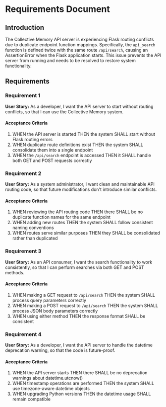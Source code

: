 # Requirements Document

## Introduction

The Collective Memory API server is experiencing Flask routing conflicts due to duplicate endpoint function mappings. Specifically, the `api_search` function is defined twice with the same route `/api/search`, causing an AssertionError when the Flask application starts. This issue prevents the API server from running and needs to be resolved to restore system functionality.

## Requirements

### Requirement 1

**User Story:** As a developer, I want the API server to start without routing conflicts, so that I can use the Collective Memory system.

#### Acceptance Criteria

1. WHEN the API server is started THEN the system SHALL start without Flask routing errors
2. WHEN duplicate route definitions exist THEN the system SHALL consolidate them into a single endpoint
3. WHEN the `/api/search` endpoint is accessed THEN it SHALL handle both GET and POST requests correctly

### Requirement 2

**User Story:** As a system administrator, I want clean and maintainable API routing code, so that future modifications don't introduce similar conflicts.

#### Acceptance Criteria

1. WHEN reviewing the API routing code THEN there SHALL be no duplicate function names for the same endpoint
2. WHEN adding new routes THEN the system SHALL follow consistent naming conventions
3. WHEN routes serve similar purposes THEN they SHALL be consolidated rather than duplicated

### Requirement 3

**User Story:** As an API consumer, I want the search functionality to work consistently, so that I can perform searches via both GET and POST methods.

#### Acceptance Criteria

1. WHEN making a GET request to `/api/search` THEN the system SHALL process query parameters correctly
2. WHEN making a POST request to `/api/search` THEN the system SHALL process JSON body parameters correctly
3. WHEN using either method THEN the response format SHALL be consistent

### Requirement 4

**User Story:** As a developer, I want the API server to handle the datetime deprecation warning, so that the code is future-proof.

#### Acceptance Criteria

1. WHEN the API server starts THEN there SHALL be no deprecation warnings about datetime.utcnow()
2. WHEN timestamp operations are performed THEN the system SHALL use timezone-aware datetime objects
3. WHEN upgrading Python versions THEN the datetime usage SHALL remain compatible